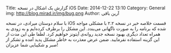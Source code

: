 Title: گزارش یک اشکال در نسخه iOS
Date: 2014-12-22 13:10
Category: General
img: http://blog.mirad.ir/img/bug.png
Author: آرین باقی

با سلام
دوستان میرادی، در نسخه iOS قسمت خلاصه خبر در نسخه ۲.۲ با مشکلی مواجه شده که برنامه را به صورت ناگهانی می‌بندد. این مشکل را برطرف کرده‌ایم و به زودی به همراه تعداد دیگری بهبود نسخه جدید روانه‌ی آیتونز خواهیم کرد. لطفا طی این مدت از این گزینه استفاده نفرمایید.
ضمن عرض معذرت به خاطر مشکل پدید آمده و تشکر از صبر و شکیبایی شما عزیزان!